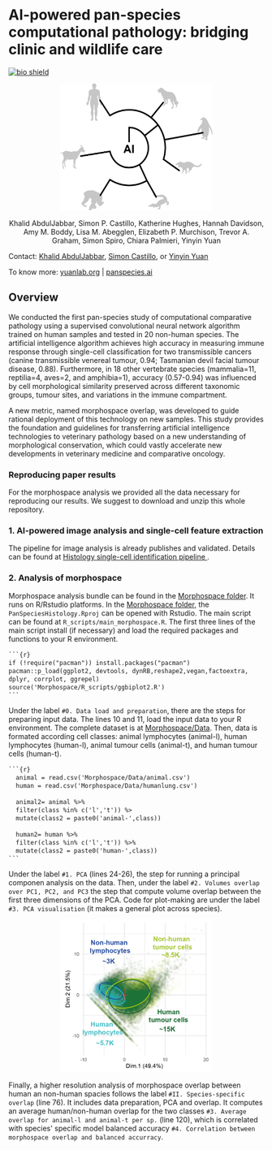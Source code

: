 # AI-powered pan-species computational pathology: bridging clinic and wildlife care


[![bio shield](https://img.shields.io/static/v1?label=bioRxiv&message=10.1101/2022.03.05.482261v1&color=RED)](https://www.biorxiv.org/content/10.1101/2022.03.05.482261v1)

<p align='center'>
    <img src= 'https://github.com/simonpcastillo/PanSpeciesHistology/blob/main/img/panspp.png' width="300" height="250">
 </p>


<p align="center"> 
Khalid AbdulJabbar, Simon P. Castillo, Katherine Hughes, Hannah Davidson, Amy M. Boddy, Lisa M. Abegglen, Elizabeth P. Murchison, Trevor A. Graham, Simon Spiro, Chiara Palmieri, Yinyin Yuan
</p>

Contact: [Khalid AbdulJabbar](mailto:khalid.abduljabbar@icr.ac.uk), [Simon Castillo](mailto:simon.castillo@icr.ac.uk), or [Yinyin Yuan](mailto:yinyin.yuan@icr.ac.uk)

To know more: [yuanlab.org](https://yuanlab.org/projects.html) | [panspecies.ai](panspecies.ai)

## Overview

We  conducted the first pan-species study of computational comparative pathology using a supervised convolutional neural network algorithm trained on human samples and tested in 20 non-human species. The artificial intelligence algorithm achieves high accuracy in measuring immune response through single-cell classification for two transmissible cancers (canine transmissible venereal tumour, 0.94; Tasmanian devil facial tumour disease, 0.88). Furthermore, in 18 other vertebrate species (mammalia=11, reptilia=4, aves=2, and amphibia=1), accuracy (0.57-0.94) was influenced by cell morphological similarity preserved across different taxonomic groups, tumour sites, and variations in the immune compartment. 

A new metric, named morphospace overlap, was developed to guide rational deployment of this technology on new samples. This study provides the foundation and guidelines for transferring artificial intelligence technologies to veterinary pathology based on a new understanding of morphological conservation, which could vastly accelerate new developments in veterinary medicine and comparative oncology.

### Reproducing paper results
For the morphospace analysis we provided all the data necessary for reproducing our results. We suggest to download and unzip this whole repository.

### 1. AI-powered image analysis and single-cell feature extraction

The pipeline for image analysis is already publishes and validated. Details can be found at [Histology single-cell identification pipeline
](https://github.com/qalid7/compath).


### 2. Analysis of morphospace
Morphospace analysis bundle can be found in the [Morphospace folder](https://github.com/simonpcastillo/PanSpeciesHistology/tree/main/Morphospace). It runs on R/Rstudio platforms. In the [Morphospace folder](https://github.com/simonpcastillo/PanSpeciesHistology/tree/main/Morphospace), the `PanSpeciesHistology.Rproj` can be opened with Rstudio. The main script can be found at `R_scripts/main_morphospace.R`. The first three lines of the main script install (if necessary) and load the required packages and functions to your R environment.

    ```{r}
    if (!require("pacman")) install.packages("pacman")
    pacman::p_load(ggplot2, devtools, dynRB,reshape2,vegan,factoextra, dplyr, corrplot, ggrepel)
    source('Morphospace/R_scripts/ggbiplot2.R')
    ```
Under the label `#0. Data load and preparation`, there are the steps for preparing input data. The lines 10 and 11, load the input data to your R environment. The complete dataset is at [Morphospace/Data](https://github.com/simonpcastillo/PanSpeciesHistology/tree/main/Morphospace/Data). Then, data is formated according cell classes: animal lymphocytes (animal-l), human lymphocytes (human-l), animal tumour cells (animal-t), and human tumour cells (human-t).

    ```{r}
      animal = read.csv('Morphospace/Data/animal.csv')
      human = read.csv('Morphospace/Data/humanlung.csv')
      
      animal2= animal %>%
      filter(class %in% c('l','t')) %>
      mutate(class2 = paste0('animal-',class))
      
      human2= human %>%
      filter(class %in% c('l','t')) %>%
      mutate(class2 = paste0('human-',class))
    ```
Under the label `#1. PCA` (lines 24-26), the step for running a principal componen analysis on the data. Then, under the label `#2. Volumes overlap over PC1, PC2, and PC3` the step that compute volume overlap between the first three dimensions of the PCA. Code for plot-making are under the label `#3. PCA visualisation` (it makes a general plot across species).

<p align="center"> 
<img src="https://github.com/simonpcastillo/PanSpeciesHistology/blob/main/img/all.png" width="300" height="300">
</p>

Finally, a higher resolution analysis of morphospace overlap between human an non-human spacies follows the label `#II. Species-specific overlap` (line 76). It includes data preparation, PCA and overlap. It computes an average human/non-human overlap for the two classes `#3. Average overlap for animal-l and animal-t per sp.` (line 120), which is correlated with species' specific model balanced accuracy `#4. Correlation between morphospace overlap and balanced accurracy`.




